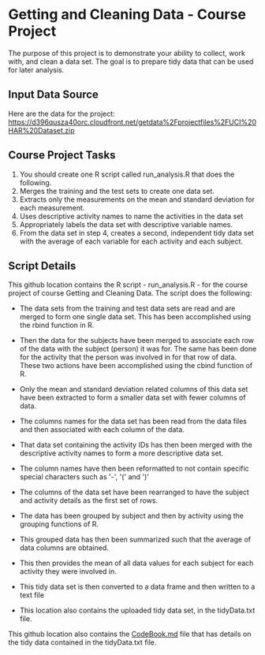 # Getting and Cleaning Data - Course Project

The purpose of this project is to demonstrate your ability to collect, work with, and clean a data set. The goal is to prepare tidy data that can be used for later analysis.

## Input Data Source
Here are the data for the project: <https://d396qusza40orc.cloudfront.net/getdata%2Fprojectfiles%2FUCI%20HAR%20Dataset.zip>

## Course Project Tasks
1. You should create one R script called run_analysis.R that does the following. 
2. Merges the training and the test sets to create one data set.
3. Extracts only the measurements on the mean and standard deviation for each measurement. 
4. Uses descriptive activity names to name the activities in the data set
5. Appropriately labels the data set with descriptive variable names. 
6. From the data set in step 4, creates a second, independent tidy data set with the average of each variable for each activity and each subject.

## Script Details
This github location contains the R script - run_analysis.R - for the course project of course Getting and Cleaning Data. The script does the following:

- The data sets from the training and test data sets are read and are merged to form one single data set. This has been accomplished using the rbind function in R. 

- Then the data for the subjects have been merged to associate each row of the data with the subject (person) it was for. The same has been done for the activity that the person was involved in for that row of data. These two actions have been accomplished using the cbind function of R.

- Only the mean and standard deviation related columns of this data set have been extracted to form a smaller data set with fewer columns of data. 

- The columns names for the data set has been read from the data files and then associated with each column of the data.

- That data set containing the activity IDs has then been merged with the descriptive activity names to form a more descriptive data set. 

- The column names have then been reformatted to not contain specific special characters such as '-', '(' and ')'

- The columns of the data set have been rearranged to have the subject and activity details as the first set of rows.

- The data has been grouped by subject and then by activity using the grouping functions of R. 

- This grouped data has then been summarized such that the average of data columns are obtained. 

- This then provides the mean of all data values for each subject for each activity they were involved in.

- This tidy data set is then converted to a data frame and then written to a text file

- This location also contains the uploaded tidy data set, in the tidyData.txt file.

This github location also contains the [CodeBook.md](./CodeBook.md) file that has details on the tidy data contained in the tidyData.txt file.